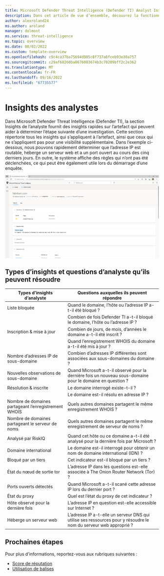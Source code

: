 ```yaml
---
title: Microsoft Defender Threat Intelligence (Defender TI) Analyst Insights
description: Dans cet article de vue d’ensemble, découvrez la fonctionnalité d’analyse des analystes de Microsoft Defender Threat Intelligence (Defender TI).
author: alexroland24
ms.author: aroland
manager: dolmont
ms.service: threat-intelligence
ms.topic: overview
ms.date: 08/02/2022
ms.custom: template-overview
ms.openlocfilehash: c9c4ca37ba75694d905c8f737a6fceb93e30a757
ms.sourcegitcommit: c29af68260ba8676083674b3c70209bff2c2e362
ms.translationtype: MT
ms.contentlocale: fr-FR
ms.lasthandoff: 09/16/2022
ms.locfileid: "67735577"
---
```

# <a name="analyst-insights"></a>Insights des analystes

Dans Microsoft Defender Threat Intelligence (Defender TI), la section Insights de l’analyste fournit des insights rapides sur l’artefact qui peuvent aider à déterminer l’étape suivante d’une investigation. Cette section répertorie tous les insights qui s’appliquent à l’artefact, ainsi que ceux qui ne s’appliquent pas pour une visibilité supplémentaire. Dans l’exemple ci-dessous, nous pouvons rapidement déterminer que l’adresse IP est routable, héberge un serveur web et a un port ouvert au cours des cinq derniers jours. En outre, le système affiche des règles qui n’ont pas été déclenchées, ce qui peut être également utile lors du démarrage d’une enquête.

![Capture d’écran d’Analyste Insights Edge](media/analystInsightsEdgeScreenshot.png)

## <a name="analyst-insight-types-and-questions-they-can-address"></a>Types d’insights et questions d’analyste qu’ils peuvent résoudre

| Types d’insights d’analyste                      | Questions auxquelles ils peuvent répondre                                                                                                |
|--------------------------------------------|---------------------------------------------------------------------------------------------------------------------------|
| Liste bloquée                                | Quand le domaine, l’hôte ou l’adresse IP a-t-il été bloqué ?                                                                  |
|                                            | Combien de fois Defender TI a-t-il bloqué le domaine, l’hôte ou l’adresse IP ?                                                            |
| Inscription & mise à jour                       | Combien de jours, de mois, d’années le domaine a-t-il été inscrit ?                                                               |
|                                            | Quand l’enregistrement WHOIS du domaine a-t-il été mis à jour ?                                                                                 |
| Nombre d’adresses IP de sous-domaine                         | Combien d’adresses IP différentes sont associées aux sous-domaines du domaine ?                                                  |
| Nouvelles observations de sous-domaine                 | Quand Microsoft a-t-il observé pour la dernière fois un nouveau sous-domaine pour le domaine en question ?                                     |
| Résolution & inscrite | Le domaine interrogé existe-t-il ?                                                                                            |
|                                            | Le domaine est-il résolu en adresse IP ?                                                                                 |
| Nombre de domaines partageant l’enregistrement WHOIS | Quels autres domaines partagent le même enregistrement WHOIS ?                                                                           |
| Nombre de domaines partageant le serveur de noms  | Quels autres domaines partagent le même enregistrement de serveur de noms ?                                                                     |
| Analysé par RiskIQ                          | Quand cet hôte ou ce domaine a-t-il été analysé pour la dernière fois par Microsoft ?                                                                   |
| Domaine international                       | Le domaine est-il interrogé pour obtenir un nom de domaine international (IDN) ?                                                             |
| Bloqué par un tiers                 | Cet indicateur est-il bloqué par un tiers ?                                                                           |
| État du nœud de sortie tor                       | L’adresse IP dans les questions est-elle associée à The Onion Router Network (Tor) ?                                            |
| Ports ouverts détectés                        | Quand Microsoft a-t-il scané cette adresse IP lors du dernier port ?                                                                        |
| État du proxy                               | Quel est l’état du proxy de cet indicateur ?                                                                               |
| Hôte observé pour la dernière fois                         | L’adresse IP en question est-elle accessible sur Internet ?                                                                        |
| Héberge un serveur web                         | L’adresse IP a-t-elle un serveur DNS qui utilise ses ressources pour y résoudre le nom du serveur web approprié ? |

## <a name="next-steps"></a>Prochaines étapes

Pour plus d’informations, reportez-vous aux rubriques suivantes :

- [Score de réputation](reputation-scoring.md)
- [Utilisation de balises](using-tags.md)
